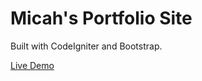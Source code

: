# Micah's Portfolio Site 

Built with CodeIgniter and Bootstrap.

[Live Demo](http://micah-is-a-showoff.aws.af.cm)

